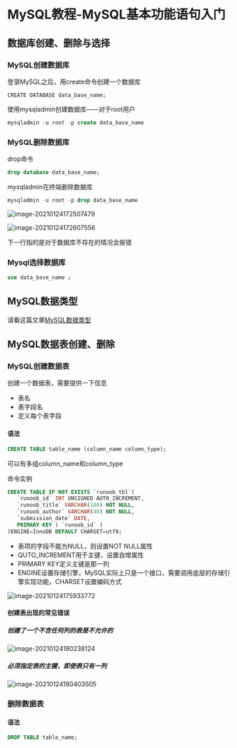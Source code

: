 # MySQL教程-MySQL基本功能语句入门

## 数据库创建、删除与选择

### MySQL创建数据库

登录MySQL之后，用create命令创建一个数据库

```mysql
CREATE DATABASE data_base_name;
```

使用mysqladmin创建数据库——对于root用户

```sql
mysqladmin -u root -p create data_base_name
```

### MySQL删除数据库

drop命令

```sql
drop database data_base_name;
```

mysqladmin在终端删除数据库

```sql
mysqladmin -u root -p drop data_base_name
```

![image-20210124172507479](C:\Users\Lenovo\AppData\Roaming\Typora\typora-user-images\image-20210124172507479.png)

![image-20210124172607556](C:\Users\Lenovo\AppData\Roaming\Typora\typora-user-images\image-20210124172607556.png)

下一行指的是对于数据库不存在的情况会报错

### Mysql选择数据库

```sql
use data_base_name ;
```

## MySQL数据类型

请看这篇文章[MySQL数据类型](https://www.runoob.com/mysql/mysql-data-types.html)

## MySQL数据表创建、删除

### MySQL创建数据表

创建一个数据表，需要提供一下信息

* 表名
* 表字段名
* 定义每个表字段

#### 语法

```sql
CREATE TABLE table_name (column_name column_type);
```

可以有多组column_name和column_type

命令实例

```sql
CREATE TABLE IF NOT EXISTS `runoob_tbl`(
   `runoob_id` INT UNSIGNED AUTO_INCREMENT,
   `runoob_title` VARCHAR(100) NOT NULL,
   `runoob_author` VARCHAR(40) NOT NULL,
   `submission_date` DATE,
   PRIMARY KEY ( `runoob_id` )
)ENGINE=InnoDB DEFAULT CHARSET=utf8;
```

* 表项的字段不能为NULL，则设置NOT NULL属性
* QUTO_INCREMENT用于主键，设置自增属性
* PRIMARY KEY定义主键是那一列
* ENGINE设置存储引擎，MySQL实际上只是一个接口，需要调用底层的存储引擎实现功能，CHARSET设置编码方式

![image-20210124175933772](C:\Users\Lenovo\AppData\Roaming\Typora\typora-user-images\image-20210124175933772.png)

#### 创建表出现的常见错误

##### 创建了一个不含任何列的表是不允许的

![image-20210124180238124](C:\Users\Lenovo\AppData\Roaming\Typora\typora-user-images\image-20210124180238124.png)

##### 必须指定表的主键，即使表只有一列

![image-20210124180403505](C:\Users\Lenovo\AppData\Roaming\Typora\typora-user-images\image-20210124180403505.png)

### 删除数据表

#### 语法

```sql
DROP TABLE table_name;
```

